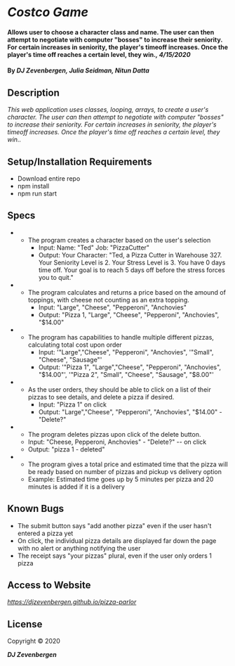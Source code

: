 # _Costco Game_

#### Allows user to choose a character class and name. The user can then attempt to negotiate with computer "bosses" to increase their seniority. For certain increases in seniority, the player's timeoff increases. Once the player's time off reaches a certain level, they win._, 4/15/2020_

#### By _**DJ Zevenbergen, Julia Seidman, Nitun Datta**_

## Description

_This web application uses classes, looping, arrays, to create a user's character. The user can then attempt to negotiate with computer "bosses" to increase their seniority. For certain increases in seniority, the player's timeoff increases. Once the player's time off reaches a certain level, they win.._

## Setup/Installation Requirements

* Download entire repo
* npm install
* npm run start


## Specs

* - The program creates a character based on the user's selection
    * Input: Name: "Ted" Job: "PizzaCutter" 
    * Output: Your Character: "Ted, a Pizza Cutter in Warehouse 327.  Your Seniority Level is 2.  Your Stress Level is 3.  You have 0 days time off.  Your goal is to reach 5 days off before the stress forces you to quit."

* - The program calculates and returns a price based on the amound of toppings, with cheese not counting as an extra topping.
    * Input: "Large", "Cheese", "Pepperoni", "Anchovies"
    * Output: "Pizza 1, "Large", "Cheese", "Pepperoni", "Anchovies", "$14.00"

* - The program has capabilities to handle multiple different pizzas, calculating total cost upon order
    * Input: '"Large","Cheese", "Pepperoni", "Anchovies", '"Small", "Cheese", "Sausage"'
    * Output: '"Pizza 1", "Large","Cheese", "Pepperoni", "Anchovies", "$14.00"', '"Pizza 2", "Small", "Cheese", "Sausage", "$8.00"' 


* - As the user orders, they should be able to click on a list of their pizzas to see details, and delete a pizza if desired.
    * Input: "Pizza 1" on click
    * Output: "Large","Cheese", "Pepperoni", "Anchovies", "$14.00" - "Delete?"

* - The program deletes pizzas upon click of the delete button.
  * Input: "Cheese, Pepperoni, Anchovies" - "Delete?"  -- on click
  * Output: "pizza 1 - deleted"

* - The program gives a total price and estimated time that the pizza will be ready based on number of pizzas and pickup vs delivery option
  * Example: Estimated time goes up by 5 minutes per pizza and 20 minutes is added if it is a delivery
  


## Known Bugs
- The submit button says "add another pizza" even if the user hasn't entered a pizza yet
- On click, the individual pizza details are displayed far down the page with no alert or anything notifying the user
- The receipt says "your pizzas" plural, even if the user only orders 1 pizza


## Access to Website

_https://djzevenbergen.github.io/pizza-parlor_

## License

Copyright © 2020

**_DJ Zevenbergen_**
